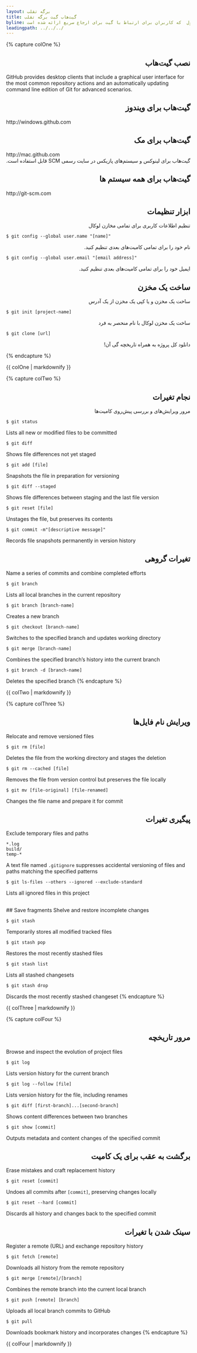 ```yaml
---
layout: برگه تقلب
title: گیت‌هاب گیت برگه تقلب
byline: گیت یک سیستم کنترل نسخه توزیع‌شده که برای تسهیل فعالیت‌های گیت بر روی لپ‌تاپ یا دسکتپاب می‌باشد. این برگه تقلب خلاصه شده دستورهای معمول  که کاربران برای ارتباط با گیت برای ارجاع سریع ارائه شده است.
leadingpath: ../../../
---
```


{% capture colOne %}
<h2 dir="rtl">نصب گیت‌هاب</h2>
GitHub provides desktop clients that include a graphical user interface for the most common repository actions and an automatically updating command line edition of Git for advanced scenarios.

<h2 dir="rtl">گیت‌هاب برای ویندوز</h2>
http://windows.github.com

<h2 dir="rtl">گیت‌هاب برای مک</h2>
http://mac.github.com

<div dir="rtl">
گیت‌هاب برای لینوکس و سیستم‌های پازیکس در سایت رسمی SCM قابل استفاده است.
</div>

<h2 dir="rtl">گیت‌هاب برای همه سیستم ها</h2>
http://git-scm.com

<h2 dir="rtl">ابزار تنظیمات</h2>
<div dir="rtl">
تنظیم اطلاعات کاربری برای تمامی مخازن لوکال
</div>

```$ git config --global user.name "[name]"```

<div dir="rtl">
نام خود را برای تمامی کامیت‌های بعدی تنظیم کنید.
</div>



```$ git config --global user.email "[email address]"```

<div dir="rtl">
ایمیل خود را برای تمامی کامیت‌های بعدی تنظیم کنید.
</div>



<h2 dir="rtl">ساخت یک مخزن</h2>
<div dir="rtl">
ساخت یک مخزن و یا کپی یک مخزن از یک آدرس
</div>



```$ git init [project-name]```

<div dir="rtl">
ساخت یک مخزن لوکال با نام منحصر به فرد
</div>



```$ git clone [url]```

<div dir="rtl">
دانلود کل پروژه به همراه تاریخچه گی آن!
</div>


{% endcapture %}
<div class="col-md-6">
{{ colOne | markdownify }}
</div>


{% capture colTwo %}

<h2 dir="rtl">نجام تغیرات</h2>
<div dir="rtl">
مرور ویرایش‌های و بررسی پیش‌روی کامیت‌ها
</div>


```$ git status```

Lists all new or modified files to be committed


```$ git diff```

Shows file differences not yet staged


```$ git add [file]```

Snapshots the file in preparation for versioning


```$ git diff --staged```

Shows file differences between staging and the last file version


```$ git reset [file]```

Unstages the file, but preserves its contents


```$ git commit -m"[descriptive message]"```

Records file snapshots permanently in version history

<h2 dir="rtl">تغیرات گروهی</h2>
Name a series of commits and combine completed efforts


```$ git branch```

Lists all local branches in the current repository


```$ git branch [branch-name]```

Creates a new branch


```$ git checkout [branch-name]```

Switches to the specified branch and updates working directory


```$ git merge [branch-name]```

Combines the specified branch’s history into the current branch


```$ git branch -d [branch-name]```

Deletes the specified branch
{% endcapture %}
<div class="col-md-6">
{{ colTwo | markdownify }}
</div>
<div class="clearfix"></div>


{% capture colThree %}

<h2 dir="rtl">ویرایش نام فایل‌ها</h2>
Relocate and remove versioned files


```$ git rm [file]```

Deletes the file from the working directory and stages the deletion


```$ git rm --cached [file]```

Removes the file from version control but preserves the file locally


```$ git mv [file-original] [file-renamed]```

Changes the file name and prepare it for commit

<h2 dir="rtl">پیگیری تغیرات</h2>
Exclude temporary files and paths

```
*.log
build/
temp-*
```

A text file named `.gitignore` suppresses accidental versioning of files and paths matching the specified patterns


```$ git ls-files --others --ignored --exclude-standard```

Lists all ignored files in this project

<h2 dir="rtl"></h2>
## Save fragments
Shelve and restore incomplete changes


```$ git stash```

Temporarily stores all modified tracked files


```$ git stash pop```

Restores the most recently stashed files


```$ git stash list```

Lists all stashed changesets


```$ git stash drop```

Discards the most recently stashed changeset
{% endcapture %}
<div class="col-md-6">
{{ colThree | markdownify }}
</div>

{% capture colFour %}

<h2 dir="rtl">مرور تاریخچه</h2>
Browse and inspect the evolution of project files


```$ git log```

Lists version history for the current branch


```$ git log --follow [file]```

Lists version history for the file, including renames


```$ git diff [first-branch]...[second-branch]```

Shows content differences between two branches


```$ git show [commit]```

Outputs metadata and content changes of the specified commit

<h2 dir="rtl">برگشت به عقب برای یک کامیت</h2>
Erase mistakes and craft replacement history


```$ git reset [commit]```

Undoes all commits after `[commit]`, preserving changes locally


```$ git reset --hard [commit]```

Discards all history and changes back to the specified commit

<h2 dir="rtl">سینک شدن با تغیرات</h2>
Register a remote (URL) and exchange repository history


```$ git fetch [remote]```

Downloads all history from the remote repository


```$ git merge [remote]/[branch]```

Combines the remote branch into the current local branch


```$ git push [remote] [branch]```

Uploads all local branch commits to GitHub


```$ git pull```

Downloads bookmark history and incorporates changes
{% endcapture %}
<div class="col-md-6">
{{ colFour | markdownify }}
</div>
